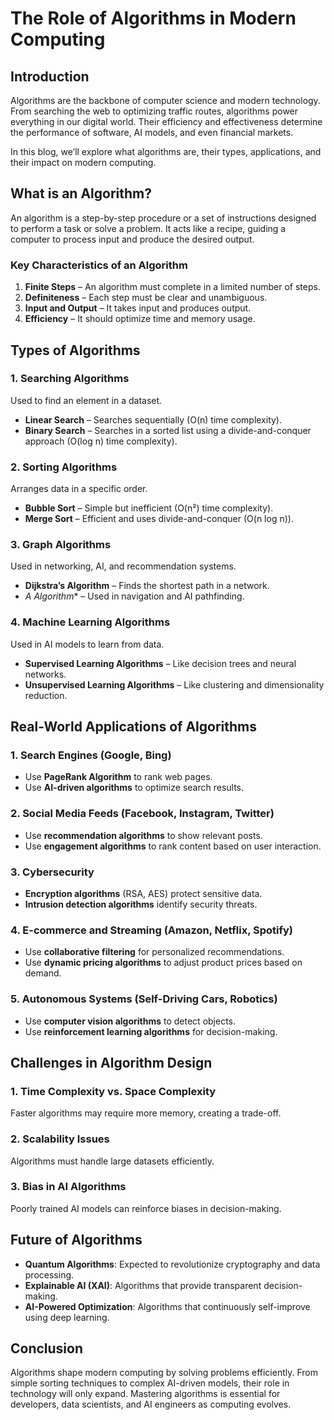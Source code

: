 # The Role of Algorithms in Modern Computing

## Introduction

Algorithms are the backbone of computer science and modern technology. From searching the web to optimizing traffic routes, algorithms power everything in our digital world. Their efficiency and effectiveness determine the performance of software, AI models, and even financial markets.

In this blog, we’ll explore what algorithms are, their types, applications, and their impact on modern computing.

## What is an Algorithm?

An algorithm is a step-by-step procedure or a set of instructions designed to perform a task or solve a problem. It acts like a recipe, guiding a computer to process input and produce the desired output.

### Key Characteristics of an Algorithm

1. **Finite Steps** – An algorithm must complete in a limited number of steps.
2. **Definiteness** – Each step must be clear and unambiguous.
3. **Input and Output** – It takes input and produces output.
4. **Efficiency** – It should optimize time and memory usage.

## Types of Algorithms

### 1. Searching Algorithms
Used to find an element in a dataset.
- **Linear Search** – Searches sequentially (O(n) time complexity).
- **Binary Search** – Searches in a sorted list using a divide-and-conquer approach (O(log n) time complexity).

### 2. Sorting Algorithms
Arranges data in a specific order.
- **Bubble Sort** – Simple but inefficient (O(n²) time complexity).
- **Merge Sort** – Efficient and uses divide-and-conquer (O(n log n)).

### 3. Graph Algorithms
Used in networking, AI, and recommendation systems.
- **Dijkstra’s Algorithm** – Finds the shortest path in a network.
- **A* Algorithm** – Used in navigation and AI pathfinding.

### 4. Machine Learning Algorithms
Used in AI models to learn from data.
- **Supervised Learning Algorithms** – Like decision trees and neural networks.
- **Unsupervised Learning Algorithms** – Like clustering and dimensionality reduction.

## Real-World Applications of Algorithms

### 1. Search Engines (Google, Bing)
- Use **PageRank Algorithm** to rank web pages.
- Use **AI-driven algorithms** to optimize search results.

### 2. Social Media Feeds (Facebook, Instagram, Twitter)
- Use **recommendation algorithms** to show relevant posts.
- Use **engagement algorithms** to rank content based on user interaction.

### 3. Cybersecurity
- **Encryption algorithms** (RSA, AES) protect sensitive data.
- **Intrusion detection algorithms** identify security threats.

### 4. E-commerce and Streaming (Amazon, Netflix, Spotify)
- Use **collaborative filtering** for personalized recommendations.
- Use **dynamic pricing algorithms** to adjust product prices based on demand.

### 5. Autonomous Systems (Self-Driving Cars, Robotics)
- Use **computer vision algorithms** to detect objects.
- Use **reinforcement learning algorithms** for decision-making.

## Challenges in Algorithm Design

### 1. Time Complexity vs. Space Complexity
Faster algorithms may require more memory, creating a trade-off.

### 2. Scalability Issues
Algorithms must handle large datasets efficiently.

### 3. Bias in AI Algorithms
Poorly trained AI models can reinforce biases in decision-making.

## Future of Algorithms

- **Quantum Algorithms**: Expected to revolutionize cryptography and data processing.
- **Explainable AI (XAI)**: Algorithms that provide transparent decision-making.
- **AI-Powered Optimization**: Algorithms that continuously self-improve using deep learning.

## Conclusion

Algorithms shape modern computing by solving problems efficiently. From simple sorting techniques to complex AI-driven models, their role in technology will only expand. Mastering algorithms is essential for developers, data scientists, and AI engineers as computing evolves.
